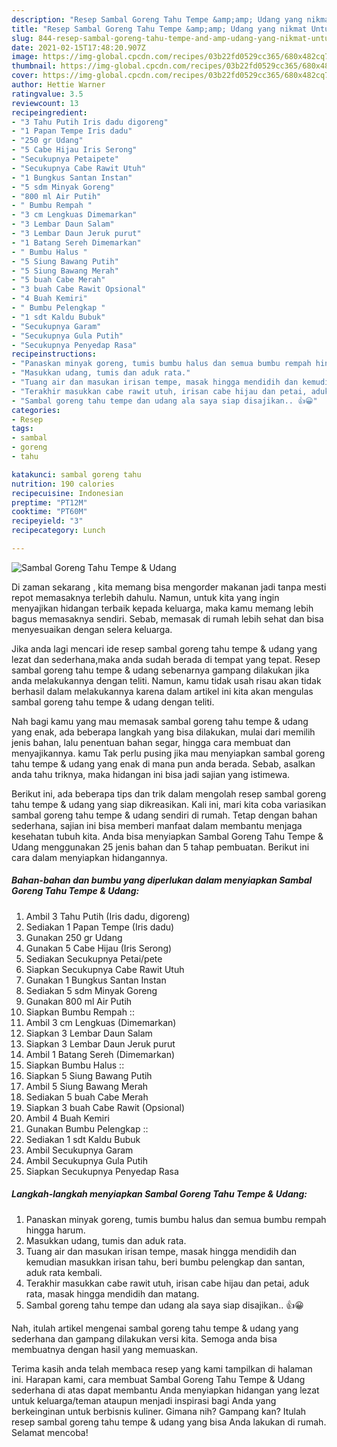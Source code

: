 ```yaml
---
description: "Resep Sambal Goreng Tahu Tempe &amp;amp; Udang yang nikmat Untuk Jualan"
title: "Resep Sambal Goreng Tahu Tempe &amp;amp; Udang yang nikmat Untuk Jualan"
slug: 844-resep-sambal-goreng-tahu-tempe-and-amp-udang-yang-nikmat-untuk-jualan
date: 2021-02-15T17:48:20.907Z
image: https://img-global.cpcdn.com/recipes/03b22fd0529cc365/680x482cq70/sambal-goreng-tahu-tempe-udang-foto-resep-utama.jpg
thumbnail: https://img-global.cpcdn.com/recipes/03b22fd0529cc365/680x482cq70/sambal-goreng-tahu-tempe-udang-foto-resep-utama.jpg
cover: https://img-global.cpcdn.com/recipes/03b22fd0529cc365/680x482cq70/sambal-goreng-tahu-tempe-udang-foto-resep-utama.jpg
author: Hettie Warner
ratingvalue: 3.5
reviewcount: 13
recipeingredient:
- "3 Tahu Putih Iris dadu digoreng"
- "1 Papan Tempe Iris dadu"
- "250 gr Udang"
- "5 Cabe Hijau Iris Serong"
- "Secukupnya Petaipete"
- "Secukupnya Cabe Rawit Utuh"
- "1 Bungkus Santan Instan"
- "5 sdm Minyak Goreng"
- "800 ml Air Putih"
- " Bumbu Rempah "
- "3 cm Lengkuas Dimemarkan"
- "3 Lembar Daun Salam"
- "3 Lembar Daun Jeruk purut"
- "1 Batang Sereh Dimemarkan"
- " Bumbu Halus "
- "5 Siung Bawang Putih"
- "5 Siung Bawang Merah"
- "5 buah Cabe Merah"
- "3 buah Cabe Rawit Opsional"
- "4 Buah Kemiri"
- " Bumbu Pelengkap "
- "1 sdt Kaldu Bubuk"
- "Secukupnya Garam"
- "Secukupnya Gula Putih"
- "Secukupnya Penyedap Rasa"
recipeinstructions:
- "Panaskan minyak goreng, tumis bumbu halus dan semua bumbu rempah hingga harum."
- "Masukkan udang, tumis dan aduk rata."
- "Tuang air dan masukan irisan tempe, masak hingga mendidih dan kemudian masukkan irisan tahu, beri bumbu pelengkap dan santan, aduk rata kembali."
- "Terakhir masukkan cabe rawit utuh, irisan cabe hijau dan petai, aduk rata, masak hingga mendidih dan matang."
- "Sambal goreng tahu tempe dan udang ala saya siap disajikan.. 👍😀"
categories:
- Resep
tags:
- sambal
- goreng
- tahu

katakunci: sambal goreng tahu 
nutrition: 190 calories
recipecuisine: Indonesian
preptime: "PT12M"
cooktime: "PT60M"
recipeyield: "3"
recipecategory: Lunch

---
```



![Sambal Goreng Tahu Tempe &amp; Udang](https://img-global.cpcdn.com/recipes/03b22fd0529cc365/680x482cq70/sambal-goreng-tahu-tempe-udang-foto-resep-utama.jpg)

Di zaman  sekarang , kita memang bisa mengorder makanan jadi tanpa mesti repot memasaknya terlebih dahulu. Namun, untuk kita yang ingin menyajikan hidangan terbaik kepada keluarga, maka kamu memang lebih bagus memasaknya sendiri. Sebab, memasak di rumah lebih sehat dan bisa menyesuaikan dengan selera keluarga.

Jika anda lagi mencari ide resep sambal goreng tahu tempe &amp; udang yang lezat dan sederhana,maka anda sudah berada di tempat yang tepat. Resep sambal goreng tahu tempe &amp; udang  sebenarnya gampang dilakukan jika anda melakukannya dengan teliti. Namun, kamu tidak usah risau akan tidak berhasil dalam melakukannya 
karena dalam artikel ini kita akan mengulas sambal goreng tahu tempe &amp; udang dengan teliti.  



Nah bagi kamu yang mau memasak sambal goreng tahu tempe &amp; udang yang enak, ada beberapa langkah yang bisa dilakukan, mulai dari memilih jenis bahan, lalu penentuan bahan segar, hingga cara membuat dan menyajikannya. kamu Tak perlu pusing jika mau menyiapkan sambal goreng tahu tempe &amp; udang yang enak di mana pun anda berada. Sebab, asalkan anda  tahu triknya, maka hidangan ini bisa jadi sajian yang istimewa.

Berikut ini, ada beberapa tips dan trik dalam mengolah resep sambal goreng tahu tempe &amp; udang yang siap dikreasikan. Kali ini, mari kita coba variasikan sambal goreng tahu tempe &amp; udang sendiri di rumah. Tetap dengan bahan sederhana, sajian ini bisa memberi manfaat dalam membantu menjaga kesehatan tubuh kita. Anda bisa menyiapkan Sambal Goreng Tahu Tempe &amp; Udang menggunakan 25 jenis bahan dan 5 tahap pembuatan. Berikut ini cara dalam menyiapkan hidangannya.

<!--inarticleads1-->

##### Bahan-bahan dan bumbu yang diperlukan dalam menyiapkan Sambal Goreng Tahu Tempe &amp; Udang:

1. Ambil 3 Tahu Putih (Iris dadu, digoreng)
1. Sediakan 1 Papan Tempe (Iris dadu)
1. Gunakan 250 gr Udang
1. Gunakan 5 Cabe Hijau (Iris Serong)
1. Sediakan Secukupnya Petai/pete
1. Siapkan Secukupnya Cabe Rawit Utuh
1. Gunakan 1 Bungkus Santan Instan
1. Sediakan 5 sdm Minyak Goreng
1. Gunakan 800 ml Air Putih
1. Siapkan  Bumbu Rempah ::
1. Ambil 3 cm Lengkuas (Dimemarkan)
1. Siapkan 3 Lembar Daun Salam
1. Siapkan 3 Lembar Daun Jeruk purut
1. Ambil 1 Batang Sereh (Dimemarkan)
1. Siapkan  Bumbu Halus ::
1. Siapkan 5 Siung Bawang Putih
1. Ambil 5 Siung Bawang Merah
1. Sediakan 5 buah Cabe Merah
1. Siapkan 3 buah Cabe Rawit (Opsional)
1. Ambil 4 Buah Kemiri
1. Gunakan  Bumbu Pelengkap ::
1. Sediakan 1 sdt Kaldu Bubuk
1. Ambil Secukupnya Garam
1. Ambil Secukupnya Gula Putih
1. Siapkan Secukupnya Penyedap Rasa




<!--inarticleads2-->

##### Langkah-langkah menyiapkan Sambal Goreng Tahu Tempe &amp; Udang:

1. Panaskan minyak goreng, tumis bumbu halus dan semua bumbu rempah hingga harum.
1. Masukkan udang, tumis dan aduk rata.
1. Tuang air dan masukan irisan tempe, masak hingga mendidih dan kemudian masukkan irisan tahu, beri bumbu pelengkap dan santan, aduk rata kembali.
1. Terakhir masukkan cabe rawit utuh, irisan cabe hijau dan petai, aduk rata, masak hingga mendidih dan matang.
1. Sambal goreng tahu tempe dan udang ala saya siap disajikan.. 👍😀




Nah, itulah artikel mengenai  sambal goreng tahu tempe &amp; udang  yang sederhana dan gampang dilakukan versi kita. Semoga anda bisa membuatnya dengan hasil yang memuaskan. 

Terima kasih anda telah membaca resep yang kami tampilkan di halaman ini. Harapan kami, cara membuat  Sambal Goreng Tahu Tempe &amp; Udang sederhana di atas dapat membantu Anda menyiapkan hidangan yang lezat untuk keluarga/teman ataupun menjadi inspirasi bagi Anda yang berkeinginan untuk berbisnis kuliner. Gimana nih? Gampang kan? Itulah resep sambal goreng tahu tempe &amp; udang yang bisa Anda lakukan di rumah. Selamat mencoba!

